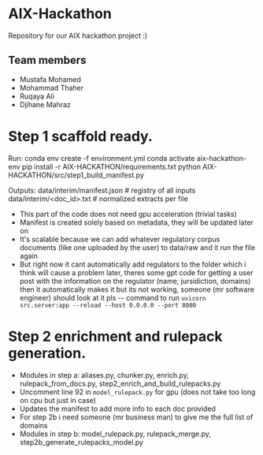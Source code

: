 # AIX-Hackathon
Repository for our AIX hackathon project :)
## Team members
- Mustafa Mohamed
- Mohammad Thaher
- Ruqaya Ali
- Djihane Mahraz

# Step 1 scaffold ready.

Run:
  conda env create -f environment.yml
  conda activate aix-hackathon-env
  pip install -r AIX-HACKATHON/requirements.txt
  python AIX-HACKATHON/src/step1_build_manifest.py

Outputs:
  data/interim/manifest.json          # registry of all inputs
  data/interim/<doc_id>.txt           # normalized extracts per file

- This part of the code does not need gpu acceleration (trivial tasks)
- Manifest is created solely based on metadata, they will be updated later on
- It's scalable because we can add whatever regulatory corpus documents (like one uploaded by the user) to data/raw and it run the file again
- But right now it cant automatically add regulators to the folder which i think will cause a problem later, theres some gpt code for getting a user post with the information on the regulator (name, jursidiction, domains) then it automatically makes it but its not working, someone (mr software engineer) should look at it pls -- command to run `uvicorn src.server:app --reload --host 0.0.0.0 --port 8000`

# Step 2 enrichment and rulepack generation.
- Modules in step a: aliases.py, chunker.py, enrich.py, rulepack_from_docs.py, step2_enrich_and_build_rulepacks.py
- Uncomment line 92 in `model_rulepack.py` for gpu (does not take too long on cpu but just in case)
- Updates the manifest to add more info to each doc provided 
- For step 2b i need someone (mr business man) to give me the full list of domains
- Modules in step b: model_rulepack.py, rulepack_merge.py, step2b_generate_rulepacks_model.py